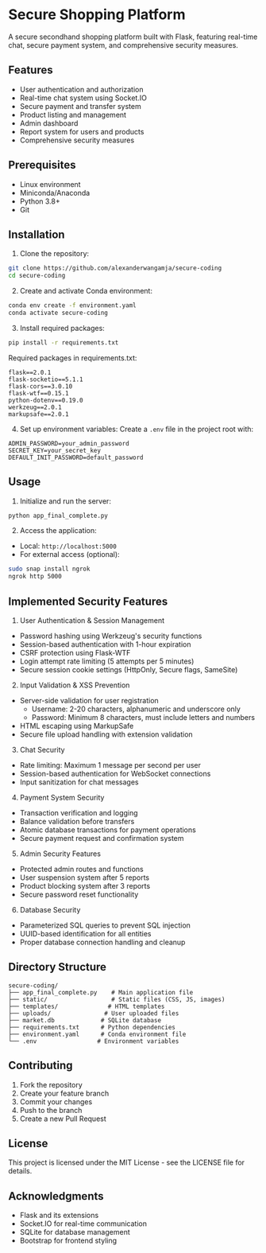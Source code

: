 # Secure Shopping Platform

A secure secondhand shopping platform built with Flask, featuring real-time chat, secure payment system, and comprehensive security measures.

## Features

- User authentication and authorization
- Real-time chat system using Socket.IO
- Secure payment and transfer system
- Product listing and management
- Admin dashboard
- Report system for users and products
- Comprehensive security measures

## Prerequisites

- Linux environment
- Miniconda/Anaconda
- Python 3.8+
- Git

## Installation

1. Clone the repository:
```bash
git clone https://github.com/alexanderwangamja/secure-coding
cd secure-coding
```

2. Create and activate Conda environment:
```bash
conda env create -f environment.yaml
conda activate secure-coding
```

3. Install required packages:
```bash
pip install -r requirements.txt
```

Required packages in requirements.txt:
```
flask==2.0.1
flask-socketio==5.1.1
flask-cors==3.0.10
flask-wtf==0.15.1
python-dotenv==0.19.0
werkzeug==2.0.1
markupsafe==2.0.1
```

4. Set up environment variables:
Create a `.env` file in the project root with:
```
ADMIN_PASSWORD=your_admin_password
SECRET_KEY=your_secret_key
DEFAULT_INIT_PASSWORD=default_password
```

## Usage

1. Initialize and run the server:
```bash
python app_final_complete.py
```

2. Access the application:
- Local: `http://localhost:5000`
- For external access (optional):
```bash
sudo snap install ngrok
ngrok http 5000
```

## Implemented Security Features

1. User Authentication & Session Management
- Password hashing using Werkzeug's security functions
- Session-based authentication with 1-hour expiration
- CSRF protection using Flask-WTF
- Login attempt rate limiting (5 attempts per 5 minutes)
- Secure session cookie settings (HttpOnly, Secure flags, SameSite)

2. Input Validation & XSS Prevention
- Server-side validation for user registration
  - Username: 2-20 characters, alphanumeric and underscore only
  - Password: Minimum 8 characters, must include letters and numbers
- HTML escaping using MarkupSafe
- Secure file upload handling with extension validation

3. Chat Security
- Rate limiting: Maximum 1 message per second per user
- Session-based authentication for WebSocket connections
- Input sanitization for chat messages

4. Payment System Security
- Transaction verification and logging
- Balance validation before transfers
- Atomic database transactions for payment operations
- Secure payment request and confirmation system

5. Admin Security Features
- Protected admin routes and functions
- User suspension system after 5 reports
- Product blocking system after 3 reports
- Secure password reset functionality

6. Database Security
- Parameterized SQL queries to prevent SQL injection
- UUID-based identification for all entities
- Proper database connection handling and cleanup

## Directory Structure

```
secure-coding/
├── app_final_complete.py    # Main application file
├── static/                  # Static files (CSS, JS, images)
├── templates/              # HTML templates
├── uploads/               # User uploaded files
├── market.db             # SQLite database
├── requirements.txt      # Python dependencies
├── environment.yaml      # Conda environment file
└── .env                 # Environment variables
```

## Contributing

1. Fork the repository
2. Create your feature branch
3. Commit your changes
4. Push to the branch
5. Create a new Pull Request

## License

This project is licensed under the MIT License - see the LICENSE file for details.

## Acknowledgments

- Flask and its extensions
- Socket.IO for real-time communication
- SQLite for database management
- Bootstrap for frontend styling


